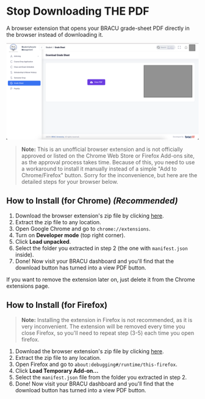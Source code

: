 # Stop Downloading THE PDF

A browser extension that opens your BRACU grade-sheet PDF directly in the browser instead of downloading it.

![screenshot of the grade sheet page in connect](image.png)

> **Note:** This is an unofficial browser extension and is not officially approved or listed on the Chrome Web Store or Firefox Add-ons site, as the approval process takes time. Because of this, you need to use a workaround to install it manually instead of a simple "Add to Chrome/Firefox" button. Sorry for the inconvenience, but here are the detailed steps for your browser below.

## How to Install (for Chrome) _(Recommended)_

1. Download the browser extension's zip file by clicking [here](https://github.com/imtixz/stop-downloading-the-pdf/archive/refs/heads/main.zip).
2. Extract the zip file to any location.
3. Open Google Chrome and go to `chrome://extensions`.
4. Turn on **Developer mode** (top right corner).
5. Click **Load unpacked**.
6. Select the folder you extracted in step 2 (the one with `manifest.json` inside).
7. Done! Now visit your BRACU dashboard and you'll find that the download button has turned into a view PDF button.

If you want to remove the extension later on, just delete it from the Chrome extensions page.

## How to Install (for Firefox) 

> **Note:** Installing the extension in Firefox is not recommended, as it is very inconvenient. The extension will be removed every time you close Firefox, so you'll need to repeat step (3-5) each time you open firefox.

1. Download the browser extension's zip file by clicking [here](https://github.com/imtixz/stop-downloading-the-pdf/archive/refs/heads/main.zip).
2. Extract the zip file to any location.
3. Open Firefox and go to `about:debugging#/runtime/this-firefox`.
4. Click **Load Temporary Add-on...**
5. Select the `manifest.json` file from the folder you extracted in step 2.
6. Done! Now visit your BRACU dashboard and you'll find that the download button has turned into a view PDF button.